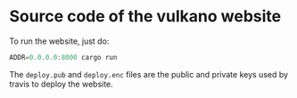 # Source code of the vulkano website

To run the website, just do:

```rust
ADDR=0.0.0.0:8000 cargo run
```

The `deploy.pub` and `deploy.enc` files are the public and private keys used by travis to deploy
the website.
